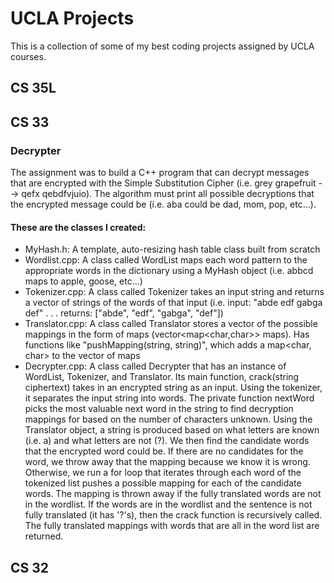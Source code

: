 # UCLA Projects
This is a collection of some of my best coding projects assigned by UCLA courses.

## CS 35L ##


## CS 33 ##

### Decrypter ###
The assignment was to build a C++ program that can decrypt messages that are encrypted with the Simple Substitution Cipher 
(i.e. grey grapefruit --> qefx qebdfvjuio). The algorithm must print all possible decryptions that the encrypted message could be
(i.e. aba could be dad, mom, pop, etc...). <br />

#### These are the classes I created: ####

* MyHash.h: A template, auto-resizing hash table class built from scratch
* Wordlist.cpp: A class called WordList maps each word pattern to the appropriate words in the dictionary using a MyHash object (i.e. abbcd maps to apple, goose, etc...) <br />
* Tokenizer.cpp: A class called Tokenizer  takes an input string and returns a vector of strings of the words of that input
(i.e. input: "abde edf gabga def" . . . returns: ["abde", "edf", "gabga", "def"]) <br />
* Translator.cpp: A class called Translator stores a vector of the possible mappings in the form of maps (vector<map<char,char>> maps). 
Has functions like "pushMapping(string, string)", which adds a map<char, char> to the vector of maps <br />
* Decrypter.cpp: A class called Decrypter that has an instance of WordList, Tokenizer, and Translator. Its main function, crack(string ciphertext) takes in an encrypted string as an input. Using the tokenizer, it separates the input string into words. The private function nextWord picks the most valuable next word in the string to find decryption mappings for based on the number of characters unknown. Using the Translator object, a string is produced based on what letters are known (i.e. a) and what letters are not (?). We then find the candidate words that the encrypted word could be. If there are no candidates for the word, we throw away that the mapping because we know it is wrong. Otherwise, we run a for loop that iterates through each word of the tokenized list pushes a possible mapping for each of the candidate words. The mapping is thrown away if the fully translated words are not in the wordlist. If the words are in the wordlist and the sentence is not fully translated (it has '?'s), then the crack function is recursively called. The fully translated mappings with words that are all in the word list are returned.


## CS 32 ##